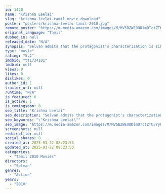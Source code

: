 ```yaml
---
id: 1420
name: "Krishna Leelai"
slug: "krishna-leelai-tamil-movie-download"
poster: "posters/krishna-leelai-tamil-2010.jpg"
remote_poster: "https://m.media-amazon.com/images/M/MV5BZWE0ODlmOTctZTU5Yy00YjYxLWFiYmQtZjc1M2U0MDkxYjA1XkEyXkFqcGdeQXVyMjA4OTI5NDQ@._V1_SX300.jpg"
original_language: "Tamil"
dubbed_in: null
released_date: "N/A"
synopsis: "Selvan admits that the protagonist's characterization is similar to Lord Krishna who had curtailed the bad elements in the society."
type: "movie"
rating: "5.2"
imdbid: "tt1734101"
tmdbid: null
views: 0
likes: 0
dislikes: 0
author_id: 1
trailer_url: null
runtime: "N/A"
is_featured: 0
is_active: 1
is_comingsoon: 0
seo_title: "Krishna Leelai"
seo_description: "Selvan admits that the protagonist's characterization is similar to Lord Krishna who had curtailed the bad elements in the society."
seo_keywords: "\"Krishna Leelai\""
seo_image: "https://m.media-amazon.com/images/M/MV5BZWE0ODlmOTctZTU5Yy00YjYxLWFiYmQtZjc1M2U0MDkxYjA1XkEyXkFqcGdeQXVyMjA4OTI5NDQ@._V1_SX300.jpg"
screenshots: null
redirect_to: null
social_shares: 0
created_at: 2025-03-22 08:23:53
updated_at: 2025-03-22 08:23:53
categories:
  - "Tamil 2010 Movies"
directors:
  - "Selvan"
genres:
  - "Action"
years:
  - "2010"
---
```

